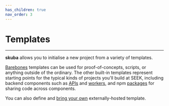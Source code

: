 ```yaml
---
has_children: true
nav_order: 3
---
```


# Templates

---

**skuba** allows you to initialise a new project from a variety of templates.

[Barebones] templates can be used for proof-of-concepts, scripts, or anything outside of the ordinary.
The other built-in templates represent starting points for the typical kinds of projects you'll build at SEEK,
including backend components such as [APIs] and [workers],
and npm [packages] for sharing code across components.

You can also define and [bring your own] externally-hosted template.

[apis]: ./api.md
[barebones]: ./barebones.md
[bring your own]: ./byo.md
[packages]: ./package.md
[workers]: ./worker.md
